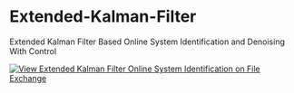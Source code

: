 # Extended-Kalman-Filter
Extended Kalman Filter Based Online System Identification and Denoising With Control 





[![View Extended Kalman Filter Online System Identification on File Exchange](https://www.mathworks.com/matlabcentral/images/matlab-file-exchange.svg)](https://www.mathworks.com/matlabcentral/fileexchange/96614-extended-kalman-filter-online-system-identification)
